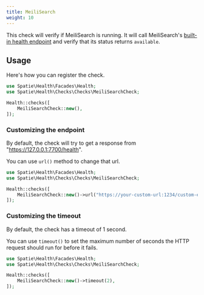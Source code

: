 ```yaml
---
title: MeiliSearch
weight: 10
---
```


This check will verify if MeiliSearch is running. It will call MeiliSearch's [built-in health endpoint](https://docs.meilisearch.com/reference/api/health.html) and verify that its status returns `available`.

## Usage

Here's how you can register the check.

```php
use Spatie\Health\Facades\Health;
use Spatie\Health\Checks\Checks\MeiliSearchCheck;

Health::checks([
    MeiliSearchCheck::new(),
]);
```

### Customizing the endpoint

By default, the check will try to get a response from "https://127.0.0.1:7700/health".

You can use `url()` method to change that url.

```php
use Spatie\Health\Facades\Health;
use Spatie\Health\Checks\Checks\MeiliSearchCheck;

Health::checks([
    MeiliSearchCheck::new()->url("https://your-custom-url:1234/custom-endpoint"),
]);
```

### Customizing the timeout

By default, the check has a timeout of 1 second.

You can use `timeout()` to set the maximum number of seconds the HTTP request should run for before it fails.

```php
use Spatie\Health\Facades\Health;
use Spatie\Health\Checks\Checks\MeiliSearchCheck;

Health::checks([
    MeiliSearchCheck::new()->timeout(2),
]);
```
